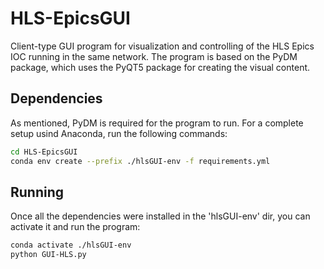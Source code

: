 # HLS-EpicsGUI

Client-type GUI program for visualization and controlling of the HLS Epics IOC running in the same network. 
The program is based on the PyDM package, which uses the PyQT5 package for creating the visual content.

## Dependencies

As mentioned, PyDM is required for the program to run. For a complete setup usind Anaconda, run the following commands:

```bash
cd HLS-EpicsGUI
conda env create --prefix ./hlsGUI-env -f requirements.yml
```

## Running

Once all the dependencies were installed in the 'hlsGUI-env' dir, you can activate it and run the program:

```bash
conda activate ./hlsGUI-env
python GUI-HLS.py
```

